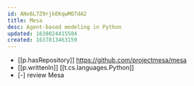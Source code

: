 ```yaml
---
id: ANo6L7Z9rjkEKqwMO7dA2
title: Mesa
desc: Agent-based modeling in Python
updated: 1638024415584
created: 1637813463159
---
```




- [[p.hasRepository]] https://github.com/projectmesa/mesa
- [[p.writtenIn]] [[t.cs.languages.Python]]
- [-] review Mesa 
